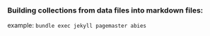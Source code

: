 ### Building collections from data files into markdown files:

example: `bundle exec jekyll pagemaster abies`
